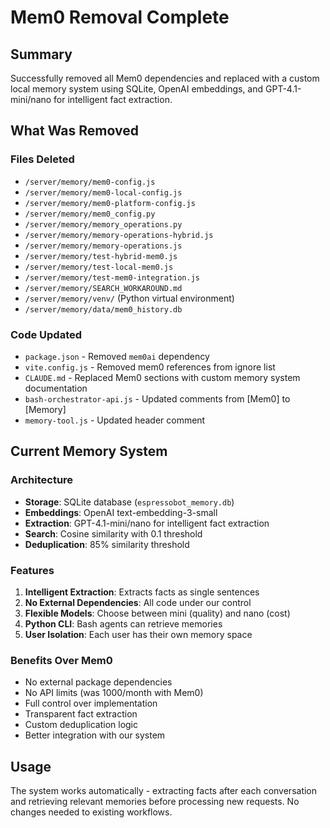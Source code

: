 # Mem0 Removal Complete

## Summary
Successfully removed all Mem0 dependencies and replaced with a custom local memory system using SQLite, OpenAI embeddings, and GPT-4.1-mini/nano for intelligent fact extraction.

## What Was Removed

### Files Deleted
- `/server/memory/mem0-config.js`
- `/server/memory/mem0-local-config.js`
- `/server/memory/mem0-platform-config.js`
- `/server/memory/mem0_config.py`
- `/server/memory/memory_operations.py`
- `/server/memory/memory-operations-hybrid.js`
- `/server/memory/memory-operations.js`
- `/server/memory/test-hybrid-mem0.js`
- `/server/memory/test-local-mem0.js`
- `/server/memory/test-mem0-integration.js`
- `/server/memory/SEARCH_WORKAROUND.md`
- `/server/memory/venv/` (Python virtual environment)
- `/server/memory/data/mem0_history.db`

### Code Updated
- `package.json` - Removed `mem0ai` dependency
- `vite.config.js` - Removed mem0 references from ignore list
- `CLAUDE.md` - Replaced Mem0 sections with custom memory system documentation
- `bash-orchestrator-api.js` - Updated comments from [Mem0] to [Memory]
- `memory-tool.js` - Updated header comment

## Current Memory System

### Architecture
- **Storage**: SQLite database (`espressobot_memory.db`)
- **Embeddings**: OpenAI text-embedding-3-small
- **Extraction**: GPT-4.1-mini/nano for intelligent fact extraction
- **Search**: Cosine similarity with 0.1 threshold
- **Deduplication**: 85% similarity threshold

### Features
1. **Intelligent Extraction**: Extracts facts as single sentences
2. **No External Dependencies**: All code under our control
3. **Flexible Models**: Choose between mini (quality) and nano (cost)
4. **Python CLI**: Bash agents can retrieve memories
5. **User Isolation**: Each user has their own memory space

### Benefits Over Mem0
- No external package dependencies
- No API limits (was 1000/month with Mem0)
- Full control over implementation
- Transparent fact extraction
- Custom deduplication logic
- Better integration with our system

## Usage
The system works automatically - extracting facts after each conversation and retrieving relevant memories before processing new requests. No changes needed to existing workflows.
